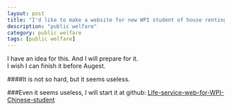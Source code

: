 ```yaml
---
layout: post
title: "I'd like to make a website for new WPI student of house renting"
description: "public welfare"
category: public welfare
tags: [public welfare]
---
```


I have an idea for this. And I will prepare for it.    
I wish I can finish it before Augest.  

####It is not so hard, but it seems useless.

###Even it seems useless, I will start it at github: [Life-service-web-for-WPI-Chinese-student](https://github.com/zhouhao/Life-service-web-for-WPI-Chinese-student)
